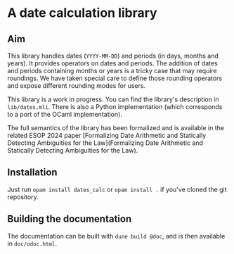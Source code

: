 # A date calculation library

## Aim

This library handles dates (`YYYY-MM-DD`) and periods (in days, months and years). It provides operators on dates and periods. The addition of dates and periods containing months or years is a tricky case that may require roundings. We have taken special care to define those rounding operators and expose different rounding modes for users. 

This library is a work in progress. You can find the library's description in `lib/dates.mli`. There is also a Python implementation (which corresponds to a port of the OCaml implementation).

The full semantics of the library has been formalized and is available in the related ESOP 2024 paper [Formalizing Date Arithmetic and Statically Detecting Ambiguities for the Law](Formalizing Date Arithmetic and Statically Detecting Ambiguities for the Law).

## Installation

Just run `opam install dates_calc` or `opam install .` if you've cloned the git repository.

## Building the documentation

The documentation can be built with `dune build @doc`, and is then available in `doc/odoc.html`.
